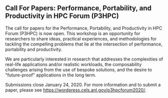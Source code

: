 ## Call For Papers: Performance, Portability, and Productivity in HPC Forum (P3HPC)

The call for papers for the Performance, Portability, and Productivity in HPC Forum
(P3HPC) is now open. This workshop is an opportunity for
researchers to share ideas, practical experiences, and methodologies for 
tackling the compelling problems that lie at the intersection of performance, 
portability and productivity.
 
We are particularly interested in research that addresses the complexities of 
real-life applications and/or realistic workloads, the composability challenges 
arising from the use of bespoke solutions, and the desire to "future-proof" 
applications in the long term.

Submissions close January 24, 2020. For more information and to submit a paper,
please see <https://wordpress.cels.anl.gov/p3hpcforum2020/>.
